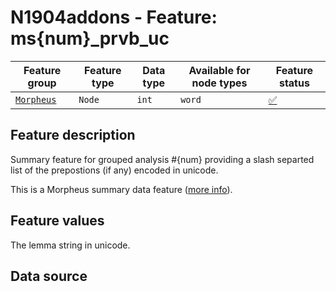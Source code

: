 # N1904addons - Feature: ms{num}_prvb_uc

Feature group |Feature type | Data type | Available for node types | Feature status
---  | --- | --- | --- | ---
[`Morpheus`](README.md#feature-group-morpheus-analyses-meta-and-summary) | `Node` | `int` | `word` | [✅](featurestatus.md#Trustworthy "Trustworthy")

## Feature description

Summary feature for grouped analysis #{num} providing a slash separted list of the prepostions (if any) encoded in unicode.

This is a Morpheus summary data feature ([more info](../using_the_morpheus_features.md)).

## Feature values

The lemma string in unicode.



## Data source
